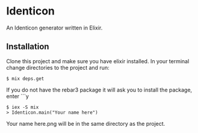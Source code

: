 # Identicon

An Identicon generator written in Elixir.

## Installation

Clone this project and make sure you have elixir installed.
In your terminal change directories to the project and run:
```
$ mix deps.get
```
If you do not have the rebar3 package it will ask you to install the package, enter ```y
```
$ iex -S mix
> Identicon.main("Your name here")
```

Your name here.png will be in the same directory as the project.